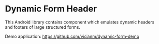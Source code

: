 # Dynamic Form Header

This Android library contains component which emulates dynamic headers and footers of large structured forms.

Demo application: https://github.com/vicianm/dynamic-form-demo
